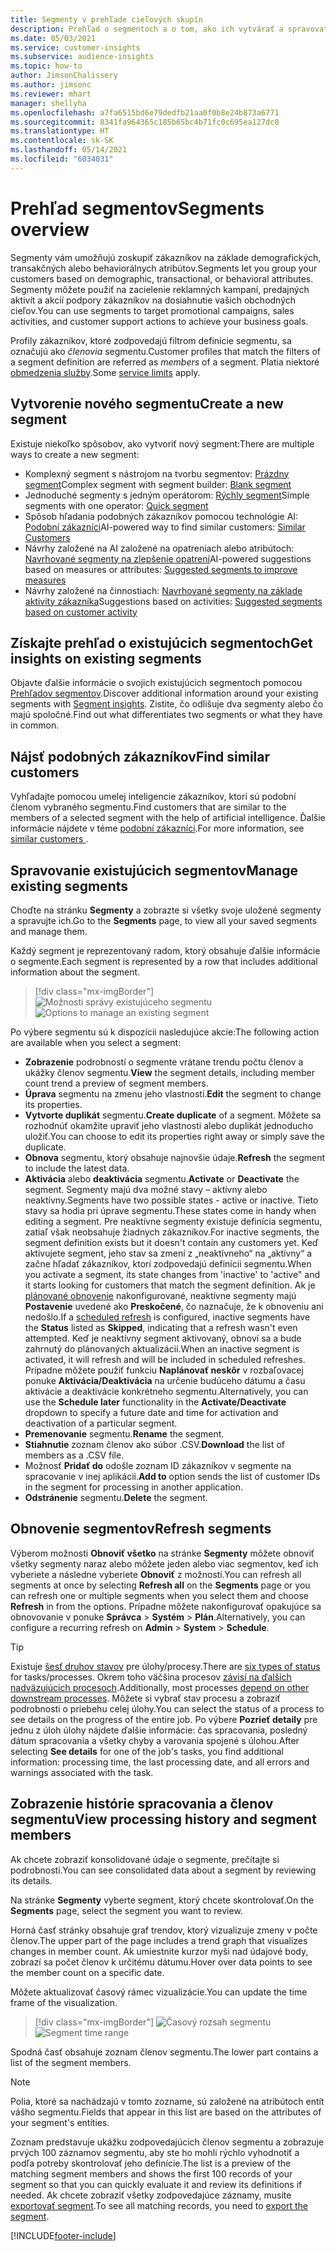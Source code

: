 ```yaml
---
title: Segmenty v prehľade cieľových skupín
description: Prehľad o segmentoch a o tom, ako ich vytvárať a spravovať.
ms.date: 05/03/2021
ms.service: customer-insights
ms.subservice: audience-insights
ms.topic: how-to
author: JimsonChalissery
ms.author: jimsonc
ms.reviewer: mhart
manager: shellyha
ms.openlocfilehash: a7fa6515bd6e79dedfb21aa0f0b8e24b873a6771
ms.sourcegitcommit: 8341fa964365c185b65bc4b71fc0c695ea127dc0
ms.translationtype: HT
ms.contentlocale: sk-SK
ms.lasthandoff: 05/14/2021
ms.locfileid: "6034031"
---
```

# <a name="segments-overview"></a><span data-ttu-id="46248-103">Prehľad segmentov</span><span class="sxs-lookup"><span data-stu-id="46248-103">Segments overview</span></span>

<span data-ttu-id="46248-104">Segmenty vám umožňujú zoskupiť zákazníkov na základe demografických, transakčných alebo behaviorálnych atribútov.</span><span class="sxs-lookup"><span data-stu-id="46248-104">Segments let you group your customers based on demographic, transactional, or behavioral attributes.</span></span> <span data-ttu-id="46248-105">Segmenty môžete použiť na zacielenie reklamných kampaní, predajných aktivít a akcií podpory zákazníkov na dosiahnutie vašich obchodných cieľov.</span><span class="sxs-lookup"><span data-stu-id="46248-105">You can use segments to target promotional campaigns, sales activities, and customer support actions to achieve your business goals.</span></span>

<span data-ttu-id="46248-106">Profily zákazníkov, ktoré zodpovedajú filtrom definície segmentu, sa označujú ako *členovia* segmentu.</span><span class="sxs-lookup"><span data-stu-id="46248-106">Customer profiles that match the filters of a segment definition are referred as *members* of a segment.</span></span> <span data-ttu-id="46248-107">Platia niektoré [obmedzenia služby](service-limits.md).</span><span class="sxs-lookup"><span data-stu-id="46248-107">Some [service limits](service-limits.md) apply.</span></span>

## <a name="create-a-new-segment"></a><span data-ttu-id="46248-108">Vytvorenie nového segmentu</span><span class="sxs-lookup"><span data-stu-id="46248-108">Create a new segment</span></span>

<span data-ttu-id="46248-109">Existuje niekoľko spôsobov, ako vytvoriť nový segment:</span><span class="sxs-lookup"><span data-stu-id="46248-109">There are multiple ways to create a new segment:</span></span> 

- <span data-ttu-id="46248-110">Komplexný segment s nástrojom na tvorbu segmentov: [Prázdny segment](segment-builder.md#create-a-new-segment)</span><span class="sxs-lookup"><span data-stu-id="46248-110">Complex segment with segment builder: [Blank segment](segment-builder.md#create-a-new-segment)</span></span>
- <span data-ttu-id="46248-111">Jednoduché segmenty s jedným operátorom: [Rýchly segment](segment-builder.md#quick-segments)</span><span class="sxs-lookup"><span data-stu-id="46248-111">Simple segments with one operator: [Quick segment](segment-builder.md#quick-segments)</span></span>
- <span data-ttu-id="46248-112">Spôsob hľadania podobných zákazníkov pomocou technológie AI: [Podobní zákazníci](find-similar-customer-segments.md)</span><span class="sxs-lookup"><span data-stu-id="46248-112">AI-powered way to find similar customers: [Similar Customers](find-similar-customer-segments.md)</span></span>
- <span data-ttu-id="46248-113">Návrhy založené na AI založené na opatreniach alebo atribútoch: [Navrhované segmenty na zlepšenie opatrení](suggested-segments.md)</span><span class="sxs-lookup"><span data-stu-id="46248-113">AI-powered suggestions based on measures or attributes: [Suggested segments to improve measures](suggested-segments.md)</span></span>
- <span data-ttu-id="46248-114">Návrhy založené na činnostiach: [Navrhované segmenty na základe aktivity zákazníka](suggested-segments-activity.md)</span><span class="sxs-lookup"><span data-stu-id="46248-114">Suggestions based on activities: [Suggested segments based on customer activity](suggested-segments-activity.md)</span></span>

## <a name="get-insights-on-existing-segments"></a><span data-ttu-id="46248-115">Získajte prehľad o existujúcich segmentoch</span><span class="sxs-lookup"><span data-stu-id="46248-115">Get insights on existing segments</span></span>

<span data-ttu-id="46248-116">Objavte ďalšie informácie o svojich existujúcich segmentoch pomocou [Prehľadov segmentov](segment-insights.md).</span><span class="sxs-lookup"><span data-stu-id="46248-116">Discover additional information around your existing segments with [Segment insights](segment-insights.md).</span></span> <span data-ttu-id="46248-117">Zistite, čo odlišuje dva segmenty alebo čo majú spoločné.</span><span class="sxs-lookup"><span data-stu-id="46248-117">Find out what differentiates two segments or what they have in common.</span></span>

## <a name="find-similar-customers"></a><span data-ttu-id="46248-118">Nájsť podobných zákazníkov</span><span class="sxs-lookup"><span data-stu-id="46248-118">Find similar customers</span></span>

<span data-ttu-id="46248-119">Vyhľadajte pomocou umelej inteligencie zákazníkov, ktorí sú podobní členom vybraného segmentu.</span><span class="sxs-lookup"><span data-stu-id="46248-119">Find customers that are similar to the members of a selected segment with the help of artificial intelligence.</span></span> <span data-ttu-id="46248-120">Ďalšie informácie nájdete v téme [podobní zákazníci](find-similar-customer-segments.md).</span><span class="sxs-lookup"><span data-stu-id="46248-120">For more information, see [similar customers ](find-similar-customer-segments.md).</span></span>

## <a name="manage-existing-segments"></a><span data-ttu-id="46248-121">Spravovanie existujúcich segmentov</span><span class="sxs-lookup"><span data-stu-id="46248-121">Manage existing segments</span></span>

<span data-ttu-id="46248-122">Choďte na stránku **Segmenty** a zobrazte si všetky svoje uložené segmenty a spravujte ich.</span><span class="sxs-lookup"><span data-stu-id="46248-122">Go to the **Segments** page, to view all your saved segments and manage them.</span></span>

<span data-ttu-id="46248-123">Každý segment je reprezentovaný radom, ktorý obsahuje ďalšie informácie o segmente.</span><span class="sxs-lookup"><span data-stu-id="46248-123">Each segment is represented by a row that includes additional information about the segment.</span></span>

> [!div class="mx-imgBorder"]
> <span data-ttu-id="46248-124">![Možnosti správy existujúceho segmentu](media/segments-selected-segment.png "Možnosti správy existujúceho segmentu")</span><span class="sxs-lookup"><span data-stu-id="46248-124">![Options to manage an existing segment](media/segments-selected-segment.png "Options to manage an existing segment")</span></span>

<span data-ttu-id="46248-125">Po výbere segmentu sú k dispozícii nasledujúce akcie:</span><span class="sxs-lookup"><span data-stu-id="46248-125">The following action are available when you select a segment:</span></span>

- <span data-ttu-id="46248-126">**Zobrazenie** podrobností o segmente vrátane trendu počtu členov a ukážky členov segmentu.</span><span class="sxs-lookup"><span data-stu-id="46248-126">**View** the segment details, including member count trend a preview of segment members.</span></span>
- <span data-ttu-id="46248-127">**Úprava** segmentu na zmenu jeho vlastností.</span><span class="sxs-lookup"><span data-stu-id="46248-127">**Edit** the segment to change its properties.</span></span>
- <span data-ttu-id="46248-128">**Vytvorte duplikát** segmentu.</span><span class="sxs-lookup"><span data-stu-id="46248-128">**Create duplicate** of a segment.</span></span> <span data-ttu-id="46248-129">Môžete sa rozhodnúť okamžite upraviť jeho vlastnosti alebo duplikát jednoducho uložiť.</span><span class="sxs-lookup"><span data-stu-id="46248-129">You can choose to edit its properties right away or simply save the duplicate.</span></span>
- <span data-ttu-id="46248-130">**Obnova** segmentu, ktorý obsahuje najnovšie údaje.</span><span class="sxs-lookup"><span data-stu-id="46248-130">**Refresh** the segment to include the latest data.</span></span>
- <span data-ttu-id="46248-131">**Aktivácia** alebo **deaktivácia** segmentu.</span><span class="sxs-lookup"><span data-stu-id="46248-131">**Activate** or **Deactivate** the segment.</span></span> <span data-ttu-id="46248-132">Segmenty majú dva možné stavy – aktívny alebo neaktívny.</span><span class="sxs-lookup"><span data-stu-id="46248-132">Segments have two possible states - active or inactive.</span></span> <span data-ttu-id="46248-133">Tieto stavy sa hodia pri úprave segmentu.</span><span class="sxs-lookup"><span data-stu-id="46248-133">These states come in handy when editing a segment.</span></span> <span data-ttu-id="46248-134">Pre neaktívne segmenty existuje definícia segmentu, zatiaľ však neobsahuje žiadnych zákazníkov.</span><span class="sxs-lookup"><span data-stu-id="46248-134">For inactive segments, the segment definition exists but it doesn't contain any customers yet.</span></span> <span data-ttu-id="46248-135">Keď aktivujete segment, jeho stav sa zmení z „neaktívneho“ na „aktívny“ a začne hľadať zákazníkov, ktorí zodpovedajú definícii segmentu.</span><span class="sxs-lookup"><span data-stu-id="46248-135">When you activate a segment, its state changes from 'inactive' to 'active" and it starts looking for customers that match the segment definition.</span></span> <span data-ttu-id="46248-136">Ak je [plánované obnovenie](system.md#schedule-tab) nakonfigurované, neaktívne segmenty majú **Postavenie** uvedené ako **Preskočené**, čo naznačuje, že k obnoveniu ani nedošlo.</span><span class="sxs-lookup"><span data-stu-id="46248-136">If a [scheduled refresh](system.md#schedule-tab) is configured, inactive segments have the **Status** listed as **Skipped**, indicating that a refresh wasn't even attempted.</span></span> <span data-ttu-id="46248-137">Keď je neaktívny segment aktivovaný, obnoví sa a bude zahrnutý do plánovaných aktualizácií.</span><span class="sxs-lookup"><span data-stu-id="46248-137">When an inactive segment is activated, it will refresh and will be included in scheduled refreshes.</span></span>
  <span data-ttu-id="46248-138">Prípadne môžete použiť funkciu **Naplánovať neskôr** v rozbaľovacej ponuke **Aktivácia/Deaktivácia** na určenie budúceho dátumu a času aktivácie a deaktivácie konkrétneho segmentu.</span><span class="sxs-lookup"><span data-stu-id="46248-138">Alternatively, you can use the **Schedule later** functionality in the **Activate/Deactivate** dropdown to specify a future date and time for activation and deactivation of a particular segment.</span></span>
- <span data-ttu-id="46248-139">**Premenovanie** segmentu.</span><span class="sxs-lookup"><span data-stu-id="46248-139">**Rename** the segment.</span></span>
- <span data-ttu-id="46248-140">**Stiahnutie** zoznam členov ako súbor .CSV.</span><span class="sxs-lookup"><span data-stu-id="46248-140">**Download** the list of members as a .CSV file.</span></span>
- <span data-ttu-id="46248-141">Možnosť **Pridať do** odošle zoznam ID zákazníkov v segmente na spracovanie v inej aplikácii.</span><span class="sxs-lookup"><span data-stu-id="46248-141">**Add to** option sends the list of customer IDs in the segment for processing in another application.</span></span>
- <span data-ttu-id="46248-142">**Odstránenie** segmentu.</span><span class="sxs-lookup"><span data-stu-id="46248-142">**Delete** the segment.</span></span>

## <a name="refresh-segments"></a><span data-ttu-id="46248-143">Obnovenie segmentov</span><span class="sxs-lookup"><span data-stu-id="46248-143">Refresh segments</span></span>

<span data-ttu-id="46248-144">Výberom možnosti **Obnoviť všetko** na stránke **Segmenty** môžete obnoviť všetky segmenty naraz alebo môžete jeden alebo viac segmentov, keď ich vyberiete a následne vyberiete **Obnoviť** z možností.</span><span class="sxs-lookup"><span data-stu-id="46248-144">You can refresh all segments at once by selecting **Refresh all** on the **Segments** page or you can refresh one or multiple segments when you select them and choose **Refresh** in from the options.</span></span> <span data-ttu-id="46248-145">Prípadne môžete nakonfigurovať opakujúce sa obnovovanie v ponuke **Správca** > **Systém** > **Plán**.</span><span class="sxs-lookup"><span data-stu-id="46248-145">Alternatively, you can configure a recurring refresh on **Admin** > **System** > **Schedule**.</span></span>

> [!TIP]
> <span data-ttu-id="46248-146">Existuje [šesť druhov stavov](system.md#status-types) pre úlohy/procesy.</span><span class="sxs-lookup"><span data-stu-id="46248-146">There are [six types of status](system.md#status-types) for tasks/processes.</span></span> <span data-ttu-id="46248-147">Okrem toho väčšina procesov [závisí na ďalších nadväzujúcich procesoch](system.md#refresh-policies).</span><span class="sxs-lookup"><span data-stu-id="46248-147">Additionally, most processes [depend on other downstream processes](system.md#refresh-policies).</span></span> <span data-ttu-id="46248-148">Môžete si vybrať stav procesu a zobraziť podrobnosti o priebehu celej úlohy.</span><span class="sxs-lookup"><span data-stu-id="46248-148">You can select the status of a process to see details on the progress of the entire job.</span></span> <span data-ttu-id="46248-149">Po výbere **Pozrieť detaily** pre jednu z úloh úlohy nájdete ďalšie informácie: čas spracovania, posledný dátum spracovania a všetky chyby a varovania spojené s úlohou.</span><span class="sxs-lookup"><span data-stu-id="46248-149">After selecting **See details** for one of the job's tasks, you find additional information: processing time, the last processing date, and all errors and warnings associated with the task.</span></span>

## <a name="view-processing-history-and-segment-members"></a><span data-ttu-id="46248-150">Zobrazenie histórie spracovania a členov segmentu</span><span class="sxs-lookup"><span data-stu-id="46248-150">View processing history and segment members</span></span>

<span data-ttu-id="46248-151">Ak chcete zobraziť konsolidované údaje o segmente, prečítajte si podrobnosti.</span><span class="sxs-lookup"><span data-stu-id="46248-151">You can see consolidated data about a segment by reviewing its details.</span></span>

<span data-ttu-id="46248-152">Na stránke **Segmenty** vyberte segment, ktorý chcete skontrolovať.</span><span class="sxs-lookup"><span data-stu-id="46248-152">On the **Segments** page, select the segment you want to review.</span></span>

<span data-ttu-id="46248-153">Horná časť stránky obsahuje graf trendov, ktorý vizualizuje zmeny v počte členov.</span><span class="sxs-lookup"><span data-stu-id="46248-153">The upper part of the page includes a trend graph that visualizes changes in member count.</span></span> <span data-ttu-id="46248-154">Ak umiestnite kurzor myši nad údajové body, zobrazí sa počet členov k určitému dátumu.</span><span class="sxs-lookup"><span data-stu-id="46248-154">Hover over data points to see the member count on a specific date.</span></span>

<span data-ttu-id="46248-155">Môžete aktualizovať časový rámec vizualizácie.</span><span class="sxs-lookup"><span data-stu-id="46248-155">You can update the time frame of the visualization.</span></span>

> [!div class="mx-imgBorder"]
> <span data-ttu-id="46248-156">![Časový rozsah segmentu](media/segment-time-range.png "Časový rozsah segmentu")</span><span class="sxs-lookup"><span data-stu-id="46248-156">![Segment time range](media/segment-time-range.png "Segment time range")</span></span>

<span data-ttu-id="46248-157">Spodná časť obsahuje zoznam členov segmentu.</span><span class="sxs-lookup"><span data-stu-id="46248-157">The lower part contains a list of the segment members.</span></span>

> [!NOTE]
> <span data-ttu-id="46248-158">Polia, ktoré sa nachádzajú v tomto zozname, sú založené na atribútoch entít vášho segmentu.</span><span class="sxs-lookup"><span data-stu-id="46248-158">Fields that appear in this list are based on the attributes of your segment's entities.</span></span>
>
><span data-ttu-id="46248-159">Zoznam predstavuje ukážku zodpovedajúcich členov segmentu a zobrazuje prvých 100 záznamov segmentu, aby ste ho mohli rýchlo vyhodnotiť a podľa potreby skontrolovať jeho definície.</span><span class="sxs-lookup"><span data-stu-id="46248-159">The list is a preview of the matching segment members and shows the first 100 records of your segment so that you can quickly evaluate it and review its definitions if needed.</span></span> <span data-ttu-id="46248-160">Ak chcete zobraziť všetky zodpovedajúce záznamy, musíte [exportovať segment](export-destinations.md).</span><span class="sxs-lookup"><span data-stu-id="46248-160">To see all matching records, you need to [export the segment](export-destinations.md).</span></span>

[!INCLUDE[footer-include](../includes/footer-banner.md)] 
